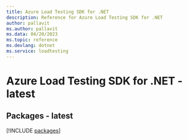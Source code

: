 ```yaml
---
title: Azure Load Testing SDK for .NET
description: Reference for Azure Load Testing SDK for .NET
author: pallavit
ms.author: pallavit
ms.data: 04/20/2023
ms.topic: reference
ms.devlang: dotnet
ms.service: loadtesting
---
```

# Azure Load Testing SDK for .NET - latest
## Packages - latest
[!INCLUDE [packages](load-testing-index.md)]